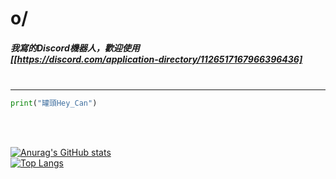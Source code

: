 # o/

##### 我寫的Discord機器人，歡迎使用</br>[[https://discord.com/application-directory/1126517167966396436]</br></br>

---

```py
print("罐頭Hey_Can")
```
</br></br>

[![Anurag's GitHub stats](https://github-readme-stats.vercel.app/api?username=Heycan59&theme=dark)](https://github.com/Heycan59)<br>
[![Top Langs](https://github-readme-stats.vercel.app/api/top-langs/?username=Heycan59&layout=compact)](https://github.com/Heycan59)<br><br>

